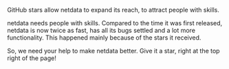 GitHub stars allow netdata to expand its reach, to attract people with skills.

netdata needs people with skills. Compared to the time it was first released, netdata is now twice as fast, has all its bugs settled and a lot more functionality. This happened mainly because of the stars it received.

So, we need your help to make netdata better. Give it a star, right at the top right of the page!